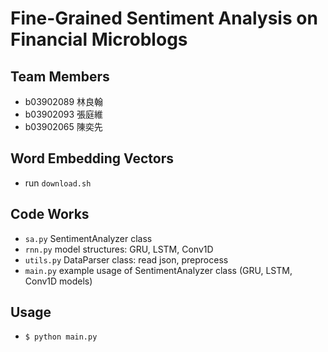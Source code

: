 # Fine-Grained Sentiment Analysis on Financial Microblogs
## Team Members
* b03902089 林良翰
* b03902093 張庭維
* b03902065 陳奕先

## Word Embedding Vectors
* run `download.sh`

## Code Works
* `sa.py` SentimentAnalyzer class
* `rnn.py` model structures: GRU, LSTM, Conv1D
* `utils.py` DataParser class: read json, preprocess
* `main.py` example usage of SentimentAnalyzer class (GRU, LSTM, Conv1D models)

## Usage

* `$ python main.py`

